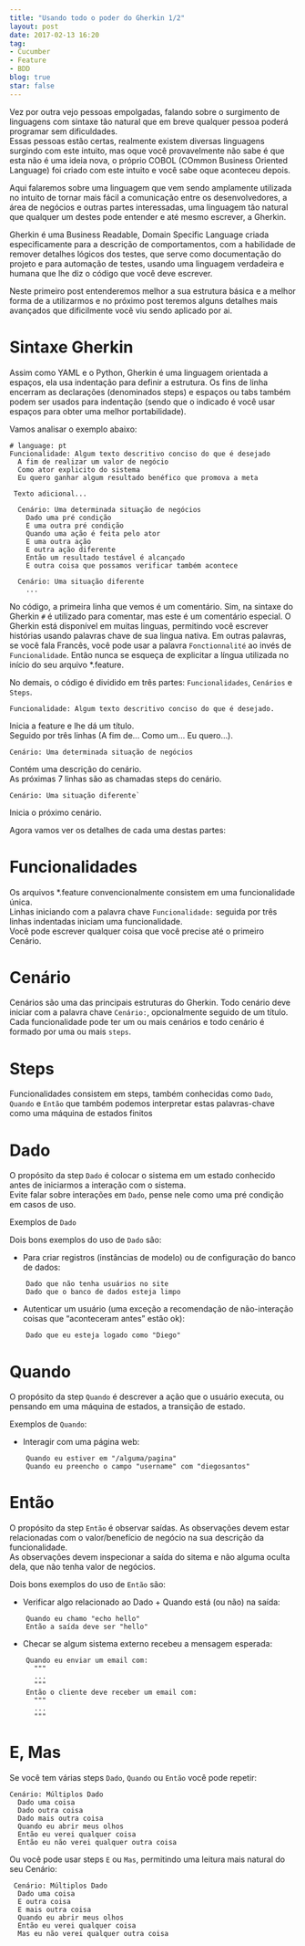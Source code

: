 ```yaml
---
title: "Usando todo o poder do Gherkin 1/2"
layout: post
date: 2017-02-13 16:20
tag:
- Cucumber
- Feature
- BDD
blog: true
star: false
---
```


Vez por outra vejo pessoas empolgadas, falando sobre o surgimento de linguagens com sintaxe tão natural que em breve qualquer pessoa poderá programar sem dificuldades.  
Essas pessoas estão certas, realmente existem diversas linguagens surgindo com este intuito, mas oque você provavelmente não sabe é que esta não é uma ideia nova, o próprio COBOL (COmmon Business Oriented Language) foi criado com este intuito e você sabe oque aconteceu depois.  

Aqui falaremos sobre uma linguagem que vem sendo amplamente utilizada no intuito de tornar mais fácil a comunicação entre os desenvolvedores, a área de negócios e outras partes interessadas, uma linguagem tão natural que qualquer um destes pode entender e até mesmo escrever, a Gherkin.
  
Gherkin é uma Business Readable, Domain Specific Language criada especificamente para a descrição de comportamentos, com a habilidade de remover detalhes lógicos dos testes, que serve como documentação do projeto e para automação de testes, usando uma linguagem verdadeira e humana que lhe diz o código que você deve escrever.  
  
Neste primeiro post entenderemos melhor a sua estrutura básica e a melhor forma de a utilizarmos e no próximo post teremos alguns detalhes mais avançados que dificilmente você viu sendo aplicado por ai.
  
  
Sintaxe Gherkin
===============
  
Assim como YAML e o Python, Gherkin é uma linguagem orientada a espaços, ela usa indentação para definir a estrutura. Os fins de linha encerram as declarações (denominados steps) e espaços ou tabs também podem ser usados para indentação (sendo que o indicado é você usar espaços para obter uma melhor portabilidade).  
  
Vamos analisar o exemplo abaixo:  
  
```Gherkin
# language: pt
Funcionalidade: Algum texto descritivo conciso do que é desejado
  A fim de realizar um valor de negócio
  Como ator explicito do sistema
  Eu quero ganhar algum resultado benéfico que promova a meta

 Texto adicional...

  Cenário: Uma determinada situação de negócios
    Dado uma pré condição
    E uma outra pré condição
    Quando uma ação é feita pelo ator
    E uma outra ação
    E outra ação diferente
    Então um resultado testável é alcançado
    E outra coisa que possamos verificar também acontece

  Cenário: Uma situação diferente
    ...
```

No código, a primeira linha que vemos é um comentário. Sim, na sintaxe do Gherkin `#` é utilizado para comentar, mas este é um comentário especial.
O Gherkin está disponível em muitas linguas, permitindo você escrever histórias usando palavras chave de sua lingua nativa. 
Em outras palavras, se você fala Francês, você pode usar a palavra `Fonctionnalité` ao invés de `Funcionalidade`.
Então nunca se esqueça de explicitar a língua utilizada no início do seu arquivo *.feature.

No demais, o código é dividido em três partes: `Funcionalidades`, `Cenários` e `Steps`.  

```Gherkin
Funcionalidade: Algum texto descritivo conciso do que é desejado.
```
Inicia a feature e lhe dá um título.  
Seguido por três linhas (A fim de... Como um... Eu quero...).  
  
  
```Gherkin
Cenário: Uma determinada situação de negócios  
```
Contém uma descrição do cenário.  
As próximas 7 linhas são as chamadas steps do cenário.  
  
  
```Gherkin
Cenário: Uma situação diferente`  
```
Inicia o próximo cenário.  
  
  
  
Agora vamos ver os detalhes de cada uma destas partes:  
  
  
# Funcionalidades

Os arquivos *.feature convencionalmente consistem em uma funcionalidade única.  
Linhas iniciando com a palavra chave `Funcionalidade:` seguida por três linhas indentadas iniciam uma funcionalidade.  
Você pode escrever qualquer coisa que você precise até o primeiro Cenário.  
  
# Cenário  
  
Cenários são uma das principais estruturas do Gherkin. Todo cenário deve iniciar com a palavra chave `Cenário:`, opcionalmente seguido de um título.  
Cada funcionalidade pode ter um ou mais cenários e todo cenário é formado por uma ou mais `steps`.  
  
# Steps  
  
Funcionalidades consistem em steps, também conhecidas como `Dado`, `Quando` e `Então` que também podemos interpretar estas palavras-chave como uma máquina de estados finitos  
  
# Dado  
  
O propósito da step `Dado` é colocar o sistema em um estado conhecido antes de iniciarmos a interação com o sistema.  
Evite falar sobre interações em `Dado`, pense nele como uma pré condição em casos de uso.  
  
  
Exemplos de `Dado`  
  
Dois bons exemplos do uso de `Dado` são:  
  
* Para criar registros (instâncias de modelo) ou de configuração do banco de dados:  
  
```Gherkin
    Dado que não tenha usuários no site
    Dado que o banco de dados esteja limpo
```
  
* Autenticar um usuário (uma exceção a recomendação de não-interação coisas que “aconteceram antes” estão ok):  
  
```Gherkin
    Dado que eu esteja logado como "Diego"
```
  
  
# Quando  

O propósito da step `Quando` é descrever a ação que o usuário executa, ou pensando em uma máquina de estados, a transição de estado.  
  
  
Exemplos de `Quando`:  
    
* Interagir com uma página web:  
  
```Gherkin
    Quando eu estiver em "/alguma/pagina"
    Quando eu preencho o campo "username" com "diegosantos"
```
  
# Então  
  
O propósito da step `Então` é observar saídas. As observações devem estar relacionadas com o valor/benefício de negócio na sua descrição da funcionalidade.  
As observações devem inspecionar a saída do sitema e não alguma oculta dela, que não tenha valor de negócios.  
  
  
Dois bons exemplos do uso de `Então` são:  
  
* Verificar algo relacionado ao Dado + Quando está (ou não) na saída:  
    
```Gherkin
    Quando eu chamo "echo hello"
    Então a saída deve ser "hello"
```
  
* Checar se algum sistema externo recebeu a mensagem esperada:  
    
```Gherkin
    Quando eu enviar um email com:
      """
      ...
      """
    Então o cliente deve receber um email com:
      """
      ...
      """
```
  
# E, Mas   

Se você tem várias steps `Dado`, `Quando` ou `Então` você pode repetir:  
  
```Gherkin
Cenário: Múltiplos Dado
  Dado uma coisa
  Dado outra coisa
  Dado mais outra coisa
  Quando eu abrir meus olhos
  Então eu verei qualquer coisa
  Então eu não verei qualquer outra coisa
```
  
  Ou você pode usar steps `E` ou `Mas`, permitindo uma leitura mais natural do seu Cenário:  
  
```Gherkin
 Cenário: Múltiplos Dado
  Dado uma coisa
  E outra coisa
  E mais outra coisa
  Quando eu abrir meus olhos
  Então eu verei qualquer coisa
  Mas eu não verei qualquer outra coisa
```
